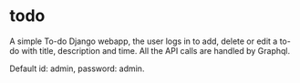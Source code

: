 # todo
A simple To-do Django webapp, the user logs in to add, delete or edit a to-do with title, description and time. All the API calls are handled by Graphql.

Default id: admin, password: admin.
